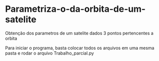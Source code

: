 # Parametriza-o-da-orbita-de-um-satelite
Obtenção dos parametros de um satelite dados 3 pontos pertencentes a orbita

Para iniciar o programa, basta colocar todos os arquivos em uma mesma pasta e rodar o arquivo Trabalho_parcial.py
